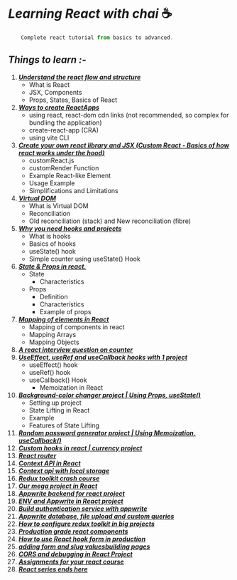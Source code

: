 
# ***Learning React with chai*** ☕
```javascript
    Complete react tutorial from basics to advanced.
```

## *Things to learn :-*

1. ***[Understand the react flow and structure](basics-of-react/01Understanding-React-Flow-and-Structure.md)***
   - What is React
   - JSX, Components
   - Props, States, Basics of React
2. ***[Ways to create ReactApps](basics-of-react/02Ways-to-create-ReactApps.md)***
   - using react, react-dom cdn links (not recommended, so complex for bundling the application)
   - create-react-app (CRA)
   - using vite CLI
3. ***[Create your own react library and JSX (Custom React - Basics of how react works under the hood)](basics-of-react/03create-your-own-react-library-and-jsx-custom-react.md)*** 
    - customReact.js 
    - customRender Function 
    - Example React-like Element 
    - Usage Example
    - Simplifications and Limitations
4. ***[Virtual DOM](basics-of-react/04virtual-dom.md)***
   - What is Virtual DOM
   - Reconciliation
   - Old reconciliation (stack) and New reconciliation (fibre)
5. ***[Why you need hooks and projects](basics-of-react/05hooks.md)***
   - What is hooks
   - Basics of hooks
   - useState() hook
   - Simple counter using useState() Hook
6. ***[State & Props in react.](basics-of-react/06state-and-props.md)***
   - State
     - Characteristics
   - Props
     - Definition
     - Characteristics
     - Example of props
7. ***[Mapping of elements in React](/basics-of-react/06.1Mapping-in-react.md)***
   - Mapping of components in react
   - Mapping Arrays
   - Mapping Objects
8. ***[A react interview question on counter](basics-of-react/07counter-question.md)***
9. ***[UseEffect, useRef and useCallback hooks with 1 project](/basics-of-react/08useEffect-useRef-useCallback-hook.md)***
    - useEffect() hook
    - useRef() hook
    - useCallback() Hook
        - Memoization in React
10. ***[Background-color changer project | Using Props, useState()](/basics-of-react/08.1-bgchanger.md)***
      - Setting up project
      - State Lifting in React
      - Example
      - Features of State Lifting
11. ***[Random password generator project | Using Memoization, useCallback()](/basics-of-react/09-random-password-generator.md)***
12. ***[Custom hooks in react | currency project](/basics-of-react/09custom-hooks-in-react-and-currency-project.md)***
13. ***[React router]()***
14. ***[Context API in React]()***
15. ***[Context api with local storage]()***
16. ***[Redux toolkit crash course]()***
17. ***[Our mega project in React]()***
18. ***[Appwrite backend for react project]()***
19. ***[ENV and Appwrite in React project]()***
20. ***[Build authentication service with appwrite]()***
21. ***[Appwrite database, file upload and custom queries]()***
22. ***[How to configure redux toolkit in big projects]()***
23. ***[Production grade react components]()***
24. ***[How to use React hook form in production]()***
25. ***[adding form and slug values]()[building pages]()***
26. ***[CORS and debugging in React Project]()***
27. ***[Assignments for your react course]()***
28. ***[React series ends here]()***